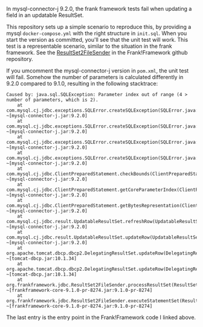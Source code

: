 In mysql-connector-j 9.2.0, the frank framework tests fail when updating a field in an updatable ResultSet.

This repository sets up a simple scenario to reproduce this, by providing a mysql `docker-compose.yml` with the right structure in `init.sql`. When you start the version as committed, you'll see that 
the unit test will work. This test is a representable scenario, similar to the situation in the frank framework. See the [ResultSet2FileSender](https://github.com/frankframework/frankframework/blob/master/core/src/main/java/org/frankframework/jdbc/ResultSet2FileSender.java#L95)
in the Frank!Framework github repository.

If you umcomment the mysql-connector-j version in `pom.xml`, the unit test will fail. Somehow the number of parameters is calculated differently in 9.2.0 compared to 9.1.0, resulting in the following stacktrace:

```
Caused by: java.sql.SQLException: Parameter index out of range (4 > number of parameters, which is 2).
	at com.mysql.cj.jdbc.exceptions.SQLError.createSQLException(SQLError.java:121) ~[mysql-connector-j.jar:9.2.0]
	at com.mysql.cj.jdbc.exceptions.SQLError.createSQLException(SQLError.java:89) ~[mysql-connector-j.jar:9.2.0]
	at com.mysql.cj.jdbc.exceptions.SQLError.createSQLException(SQLError.java:81) ~[mysql-connector-j.jar:9.2.0]
	at com.mysql.cj.jdbc.exceptions.SQLError.createSQLException(SQLError.java:55) ~[mysql-connector-j.jar:9.2.0]
	at com.mysql.cj.jdbc.ClientPreparedStatement.checkBounds(ClientPreparedStatement.java:1482) ~[mysql-connector-j.jar:9.2.0]
	at com.mysql.cj.jdbc.ClientPreparedStatement.getCoreParameterIndex(ClientPreparedStatement.java:1497) ~[mysql-connector-j.jar:9.2.0]
	at com.mysql.cj.jdbc.ClientPreparedStatement.getBytesRepresentation(ClientPreparedStatement.java:1249) ~[mysql-connector-j.jar:9.2.0]
	at com.mysql.cj.jdbc.result.UpdatableResultSet.refreshRow(UpdatableResultSet.java:1083) ~[mysql-connector-j.jar:9.2.0]
	at com.mysql.cj.jdbc.result.UpdatableResultSet.updateRow(UpdatableResultSet.java:1215) ~[mysql-connector-j.jar:9.2.0]
	at org.apache.tomcat.dbcp.dbcp2.DelegatingResultSet.updateRow(DelegatingResultSet.java:1959) ~[tomcat-dbcp.jar:10.1.34]
	at org.apache.tomcat.dbcp.dbcp2.DelegatingResultSet.updateRow(DelegatingResultSet.java:1959) ~[tomcat-dbcp.jar:10.1.34]
	at org.frankframework.jdbc.ResultSet2FileSender.processResultSet(ResultSet2FileSender.java:135) ~[frankframework-core-9.1.0-pr-8274.jar:9.1.0-pr-8274]
	at org.frankframework.jdbc.ResultSet2FileSender.executeStatementSet(ResultSet2FileSender.java:95) ~[frankframework-core-9.1.0-pr-8274.jar:9.1.0-pr-8274]
```

The last entry is the entry point in the Frank!Framework code I linked above.
